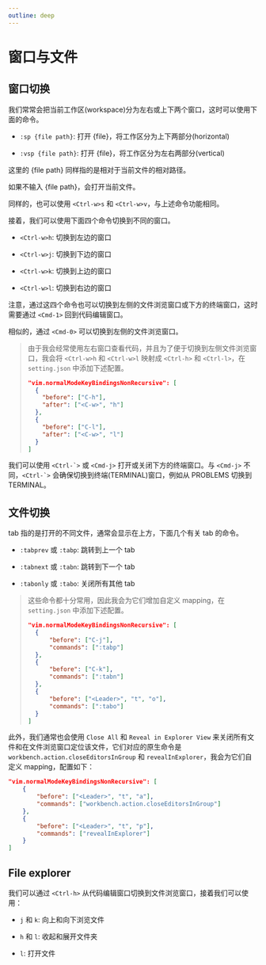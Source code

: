 ```yaml
---
outline: deep
---
```


# 窗口与文件

## 窗口切换

我们常常会把当前工作区(workspace)分为左右或上下两个窗口，这时可以使用下面的命令。

- `:sp {file path}`: 打开 {file}，将工作区分为上下两部分(horizontal)

- `:vsp {file path}`: 打开 {file}，将工作区分为左右两部分(vertical)

这里的 {file path} 同样指的是相对于当前文件的相对路径。

如果不输入 {file path}，会打开当前文件。

同样的，也可以使用 `<Ctrl-w>s` 和 `<Ctrl-w>v`，与上述命令功能相同。

接着，我们可以使用下面四个命令切换到不同的窗口。

- `<Ctrl-w>h`: 切换到左边的窗口

- `<Ctrl-w>j`: 切换到下边的窗口

- `<Ctrl-w>k`: 切换到上边的窗口

- `<Ctrl-w>l`: 切换到右边的窗口

注意，通过这四个命令也可以切换到左侧的文件浏览窗口或下方的终端窗口，这时需要通过 `<Cmd-1>` 回到代码编辑窗口。

相似的，通过 `<Cmd-0>` 可以切换到左侧的文件浏览窗口。

> 由于我会经常使用左右窗口查看代码，并且为了便于切换到左侧文件浏览窗口，我会将 `<Ctrl-w>h` 和 `<Ctrl-w>l` 映射成 `<Ctrl-h>` 和 `<Ctrl-l>`，在 `setting.json` 中添加下述配置。
>
> ```json
> "vim.normalModeKeyBindingsNonRecursive": [
>   {
>     "before": ["C-h"],
>     "after": ["<C-w>", "h"]
>   },
>   {
>     "before": ["C-l"],
>     "after": ["<C-w>", "l"]
>   }
> ]
> ```

我们可以使用 `` <Ctrl-`> `` 或 `<Cmd-j>` 打开或关闭下方的终端窗口。与 `<Cmd-j>` 不同，`` <Ctrl-`> `` 会确保切换到终端(TERMINAL)窗口，例如从 PROBLEMS 切换到 TERMINAL。

## 文件切换

tab 指的是打开的不同文件，通常会显示在上方，下面几个有关 tab 的命令。

- `:tabprev` 或 `:tabp`: 跳转到上一个 tab

- `:tabnext` 或 `:tabn`: 跳转到下一个 tab

- `:tabonly` 或 `:tabo`: 关闭所有其他 tab

> 这些命令都十分常用，因此我会为它们增加自定义 mapping，在 `setting.json` 中添加下述配置。
>
> ```json
> "vim.normalModeKeyBindingsNonRecursive": [
> 	{
> 		"before": ["C-j"],
> 		"commands": [":tabp"]
> 	},
> 	{
> 		"before": ["C-k"],
> 		"commands": [":tabn"]
> 	},
> 	{
> 		"before": ["<Leader>", "t", "o"],
> 		"commands": [":tabo"]
> 	}
> ]
> ```

此外，我们通常也会使用 `Close All` 和 `Reveal in Explorer View` 来关闭所有文件和在文件浏览窗口定位该文件，它们对应的原生命令是 `workbench.action.closeEditorsInGroup` 和 `revealInExplorer`，我会为它们自定义 mapping，配置如下：

```json
"vim.normalModeKeyBindingsNonRecursive": [
	{
		"before": ["<Leader>", "t", "a"],
		"commands": ["workbench.action.closeEditorsInGroup"]
	},
	{
		"before": ["<Leader>", "t", "p"],
		"commands": ["revealInExplorer"]
	}
]
```

## File explorer

我们可以通过 `<Ctrl-h>` 从代码编辑窗口切换到文件浏览窗口，接着我们可以使用：

- `j` 和 `k`: 向上和向下浏览文件

- `h` 和 `l`: 收起和展开文件夹

- `l`: 打开文件
